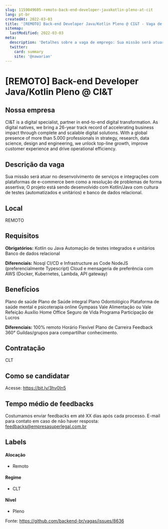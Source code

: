 ```yaml
---
slug: 1159049605-remoto-back-end-developer-javakotlin-pleno-at-cit
lang: pt-br
createdAt: 2022-03-03
title: '[REMOTO] Back-end Developer Java/Kotlin Pleno @ CI&T - Vaga de Emprego'
sitemap:
  lastModified: 2022-03-03
meta:
  description: 'Detalhes sobre a vaga de emprego: Sua missão será atuar no desenvolvimento de serviços e integrações com plataformas de e-commerce bem como a resolução de problemas de forma assertiva; O projeto está sendo desenvolvido com Kotlin/Java com cultura de testes (automatizados e unitários) e banco de dados relacional.'
  twitter:
    card: summary
    site: '@nawarian'
---
```


# [REMOTO] Back-end Developer Java/Kotlin Pleno @ CI&T

<!--
==================================================
Caso a vaga for remoto durante a pandemia informar no texto "Remoto durante o covid"
==================================================
-->
<!-- 
==================================================
POR FAVOR, SÓ POSTE SE A VAGA FOR PARA BACK-END!

Não faça distinção de gênero no título da vaga.

Use: "Back-End Developer" ao invés de 
"Desenvolvedor Back-End" \o/

Exemplo: `[São Paulo] Back-End Developer @ NOME DA EMPRESA`
==================================================
-->
<!--
==================================================
Caso a vaga for remoto durante a pandemia deixar a linha abaixo
==================================================
-->
> 

## Nossa empresa

CI&T is a digital specialist, partner in end-to-end digital transformation. As digital natives, we bring a 26-year track record of accelerating business impact through complete and scalable digital solutions. With a global presence of more than 5.000 professionals in strategy, research, data science, design and engineering, we unlock top-line growth, improve customer experience and drive operational efficiency.

## Descrição da vaga

Sua missão será atuar no desenvolvimento de serviços e integrações com plataformas de e-commerce bem como a resolução de problemas de forma assertiva;  O projeto está sendo desenvolvido com Kotlin/Java com cultura de testes (automatizados e unitários) e banco de dados relacional.

## Local

REMOTO

## Requisitos

**Obrigatórios:**
Kotlin ou Java
Automação de testes integrados e unitários
Banco de dados relacional

**Diferenciais:**
Nosql
CI/CD e Infrastructure as Code
NodeJS (preferencialmente Typescript) 
Cloud e mensageria de preferência com AWS (Docker, Kubernetes, Lambda, API gateway)

## Benefícios

Plano de saúde
Plano de Saúde integral
Plano Odontológico
Plataforma de saúde mental e psicoterapia online
Gympass
Vale Alimentação ou Vale Refeição
Auxílio Home Office
Seguro de Vida
Programa Participação de Lucros

**Diferenciais:**
100% remoto
Horário Flexível
Plano de Carreira
Feedback 360°
Guildas/grupos para compartilhar conhecimento.

## Contratação

CLT

## Como se candidatar

Acesse: https://bit.ly/3hv0In5

## Tempo médio de feedbacks

Costumamos enviar feedbacks em até XX dias após cada processo.
E-mail para contato em caso de não haver resposta: feedbacks@empresasuperlegal.com.br

## Labels
<!-- retire os labels que não fazem sentido à vaga -->

#### Alocação
- Remoto

#### Regime
- CLT


#### Nível

- Pleno




Fonte: https://github.com/backend-br/vagas/issues/8636